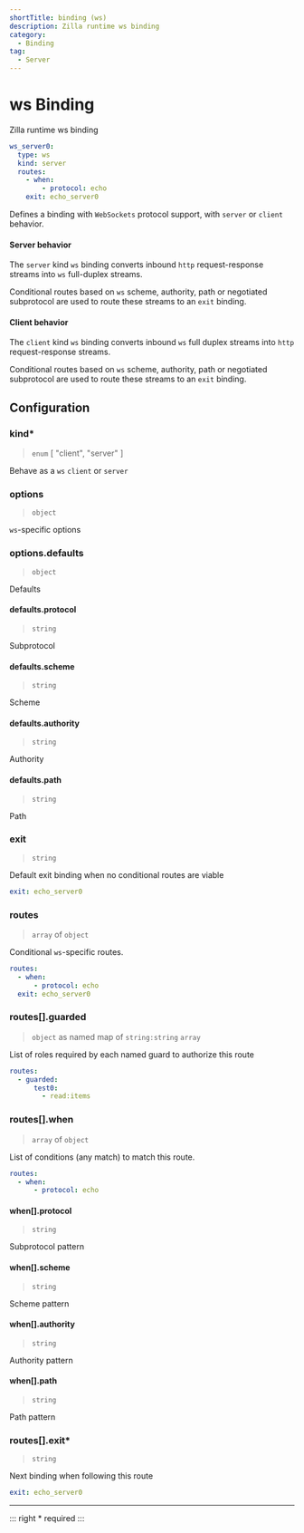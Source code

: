 ```yaml
---
shortTitle: binding (ws)
description: Zilla runtime ws binding
category:
  - Binding
tag:
  - Server
---
```


# ws Binding

Zilla runtime ws binding

```yaml {2}
ws_server0:
  type: ws
  kind: server
  routes:
    - when:
        - protocol: echo
    exit: echo_server0
```

Defines a binding with `WebSockets` protocol support, with `server` or `client` behavior.

#### Server behavior

The `server` kind `ws` binding converts inbound `http` request-response streams into `ws` full-duplex streams.

Conditional routes based on `ws` scheme, authority, path or negotiated subprotocol are used to route these streams to an `exit` binding.

#### Client behavior

The `client` kind `ws` binding converts inbound `ws` full duplex streams into `http` request-response streams.

Conditional routes based on `ws` scheme, authority, path or negotiated subprotocol are used to route these streams to an `exit` binding.

## Configuration

### kind\*

> `enum` [ "client", "server" ]

Behave as a `ws` `client` or `server`

### options

> `object`

`ws`-specific options

### options.defaults

> `object`

Defaults

#### defaults.protocol

> `string`

Subprotocol

#### defaults.scheme

> `string`

Scheme

#### defaults.authority

> `string`

Authority

#### defaults.path

> `string`

Path

### exit

> `string`

Default exit binding when no conditional routes are viable

```yaml
exit: echo_server0
```

### routes

> `array` of `object`

Conditional `ws`-specific routes.

```yaml
routes:
  - when:
      - protocol: echo
  exit: echo_server0
```

### routes[].guarded

> `object` as named map of `string:string` `array`

List of roles required by each named guard to authorize this route

```yaml
routes:
  - guarded:
      test0:
        - read:items
```

### routes[].when

> `array` of `object`

List of conditions (any match) to match this route.

```yaml
routes:
  - when:
      - protocol: echo
```

#### when[].protocol

> `string`

Subprotocol pattern

#### when[].scheme

> `string`

Scheme pattern

#### when[].authority

> `string`

Authority pattern

#### when[].path

> `string`

Path pattern

### routes[].exit\*

> `string`

Next binding when following this route

```yaml
exit: echo_server0
```

---

::: right
\* required
:::
